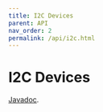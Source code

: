 ```yaml
---
title: I2C Devices
parent: API
nav_order: 2
permalink: /api/i2c.html
---
```


# I2C Devices

[Javadoc](https://www.javadoc.io/doc/com.diozero/diozero-core).
